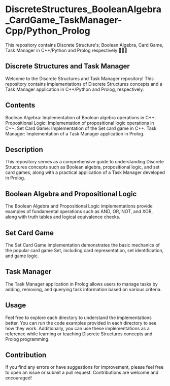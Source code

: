 # DiscreteStructures_BooleanAlgebra_CardGame_TaskManager-Cpp/Python_Prolog
This repository contains Discrete Structure's; Boolean Algebra,  Card Game, Task Manager in C++/Python and Prolog respectively 🧑🏻‍💻 

## Discrete Structures and Task Manager
Welcome to the Discrete Structures and Task Manager repository! This repository contains implementations of Discrete Structures concepts and a Task Manager application in C++/Python and Prolog, respectively.

## Contents
Boolean Algebra: Implementation of Boolean algebra operations in C++.
Propositional Logic: Implementation of propositional logic operations in C++.
Set Card Game: Implementation of the Set card game in C++.
Task Manager: Implementation of a Task Manager application in Prolog.

## Description
This repository serves as a comprehensive guide to understanding Discrete Structures concepts such as Boolean algebra, propositional logic, and set card games, along with a practical application of a Task Manager developed in Prolog.

## Boolean Algebra and Propositional Logic
The Boolean Algebra and Propositional Logic implementations provide examples of fundamental operations such as AND, OR, NOT, and XOR, along with truth tables and logical equivalence checks.

## Set Card Game
The Set Card Game implementation demonstrates the basic mechanics of the popular card game Set, including card representation, set identification, and game logic.

## Task Manager
The Task Manager application in Prolog allows users to manage tasks by adding, removing, and querying task information based on various criteria.

## Usage
Feel free to explore each directory to understand the implementations better. You can run the code examples provided in each directory to see how they work. Additionally, you can use these implementations as a reference while learning or teaching Discrete Structures concepts and Prolog programming.

## Contribution
If you find any errors or have suggestions for improvement, please feel free to open an issue or submit a pull request. Contributions are welcome and encouraged!
